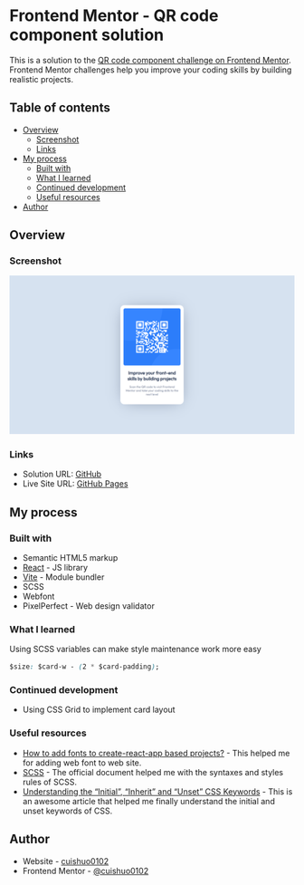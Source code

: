 # Frontend Mentor - QR code component solution

This is a solution to the [QR code component challenge on Frontend Mentor](https://www.frontendmentor.io/challenges/qr-code-component-iux_sIO_H). Frontend Mentor challenges help you improve your coding skills by building realistic projects. 

## Table of contents

- [Overview](#overview)
  - [Screenshot](#screenshot)
  - [Links](#links)
- [My process](#my-process)
  - [Built with](#built-with)
  - [What I learned](#what-i-learned)
  - [Continued development](#continued-development)
  - [Useful resources](#useful-resources)
- [Author](#author)

## Overview

### Screenshot

![](./images/screenshot-desktop.png)

### Links

- Solution URL: [GitHub](https://github.com/cuishuo0102/qr-code-component)
- Live Site URL: [GitHub Pages](https://cuishuo0102.github.io/qr-code-component)

## My process

### Built with

- Semantic HTML5 markup
- [React](https://reactjs.org/) - JS library
- [Vite](https://vitejs.dev) - Module bundler
- SCSS
- Webfont
- PixelPerfect -  Web design validator

### What I learned
Using SCSS variables can make style maintenance work more easy

```css
$size: $card-w - (2 * $card-padding);
```

### Continued development

- Using CSS Grid to implement card layout

### Useful resources

- [How to add fonts to create-react-app based projects?](https://www.example.com) - This helped me for adding web font to web site.
- [SCSS](https://sass-lang.com/) - The official document helped me with the syntaxes and styles rules of SCSS.
- [Understanding the “Initial”, “Inherit” and “Unset” CSS Keywords](https://elad.medium.com/understanding-the-initial-inherit-and-unset-css-keywords-2d70b7121695) - This is an awesome article that helped me finally understand the initial and unset keywords of CSS.


## Author

- Website - [cuishuo0102](https://github.com/cuishuo0102)
- Frontend Mentor - [@cuishuo0102](https://www.frontendmentor.io/profile/cuishuo0102)
